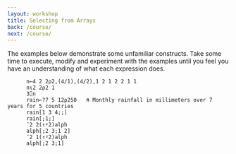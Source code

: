 ```yaml
---
layout: workshop
title: Selecting from Arrays
back: /course/
next: /course/
---
```


The examples below demonstrate some unfamiliar constructs. Take some time to execute, modify and experiment with the examples until you feel you have an understanding of what each expression does.

```APL      
      n←4 2 2⍴2,(4/1),(4/2),1 2 1 2 2 1 1
      n⍳2 2⍴2 1
      3⌷n
      rain←?7 5 12⍴250   ⍝ Monthly rainfall in millimeters over 7 years for 5 countries
      rain[1 3 4;;]
      rain[;1;]
      ¯2 2(↑⍤2)alph
      alph[;2 3;1 2]
      ¯2 1(↑⍤2)alph
      alph[;2 3;1]
```

